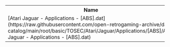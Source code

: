 <table>
<tr><th>Name</th><th>Size</th></tr>
<tr><td>[Atari Jaguar - Applications - [ABS].dat](https://raw.githubusercontent.com/open-retrogaming-archive/dat-catalog/main/root/basic/TOSEC/Atari/Jaguar/Applications/[ABS]/Atari Jaguar - Applications - [ABS].dat)</td><td>1551</td></tr>
</table>
